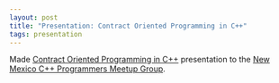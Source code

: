 ```yaml
---
layout: post
title: "Presentation: Contract Oriented Programming in C++"
tags: presentation
---
```


Made [Contract Oriented Programming in C++](/presentation/dbc-cpp.pdf) presentation to the [New Mexico C++ Programmers Meetup Group](https://www.meetup.com/new-mexico-cpp-programmers/).
